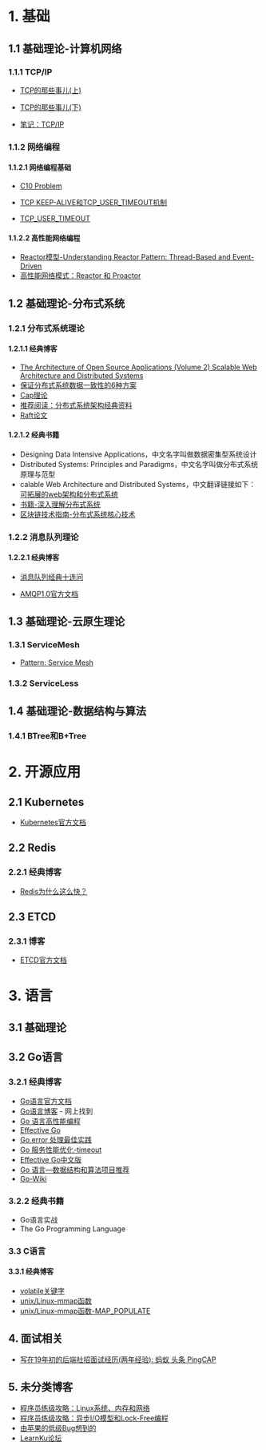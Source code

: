# 1. 基础
## 1.1 基础理论-计算机网络
### 1.1.1 TCP/IP
- [TCP的那些事儿(上)](https://coolshell.cn/articles/11564.html) 

- [TCP的那些事儿(下)](https://coolshell.cn/articles/11609.html)

- [笔记：TCP/IP](https://github.com/zhan81776075/Learning/blob/main/%E8%AE%A1%E7%AE%97%E6%9C%BA%E5%9F%BA%E7%A1%80/%E8%AE%A1%E7%AE%97%E6%9C%BA%E7%BD%91%E7%BB%9C/tcpip.md)

### 1.1.2 网络编程
#### 1.1.2.1 网络编程基础
- [C10 Problem](https://en.wikipedia.org/wiki/C10k_problem)

- [TCP KEEP-ALIVE和TCP_USER_TIMEOUT机制](https://blog.csdn.net/u014436243/article/details/116856572)

- [TCP_USER_TIMEOUT](https://xujianhai.fun/posts/tcp_user_timeout/)

#### 1.1.2.2 高性能网络编程
- [Reactor模型-Understanding Reactor Pattern: Thread-Based and Event-Driven](https://dzone.com/articles/understanding-reactor-pattern-thread-based-and-eve)
- [高性能网络模式：Reactor 和 Proactor](https://www.xiaolincoding.com/os/8_network_system/reactor.html#%E6%BC%94%E8%BF%9B)

## 1.2 基础理论-分布式系统
### 1.2.1 分布式系统理论
#### 1.2.1.1 经典博客
- [The Architecture of Open Source Applications (Volume 2) Scalable Web Architecture and Distributed Systems](https://aosabook.org/en/v2/distsys.html)
- [保证分布式系统数据一致性的6种方案](https://cloud.tencent.com/developer/article/1041507)
- [Cap理论](https://cloud.tencent.com/developer/article/1860632)
- [推荐阅读：分布式系统架构经典资料](https://time.geekbang.org/column/article/2080)
- [Raft论文](https://github.com/maemual/raft-zh_cn/blob/master/raft-zh_cn.md)

#### 1.2.1.2 经典书籍
- Designing Data Intensive Applications，中文名字叫做数据密集型系统设计
- Distributed Systems: Principles and Paradigms，中文名字叫做分布式系统原理与范型
- calable Web Architecture and Distributed Systems，中文翻译链接如下：[可拓展的web架构和分布式系统](http://nettee.github.io/posts/2016/Scalable-Web-Architecture-and-Distributed-Systems/)
- [书籍-深入理解分布式系统](https://github.com/zhan81776075/Learning/tree/main/%E5%88%86%E5%B8%83%E5%BC%8F%E7%B3%BB%E7%BB%9F/%E5%88%86%E5%B8%83%E5%BC%8F%E7%B3%BB%E7%BB%9F%E7%90%86%E8%AE%BA)
- [区块链技术指南-分布式系统核心技术](https://yeasy.gitbook.io/blockchain_guide/04_distributed_system/bft)

### 1.2.2 消息队列理论
####  1.2.2.1 经典博客
- [消息队列经典十连问](https://ost.51cto.com/posts/13284)

- [AMQP1.0官方文档](https://www.amqp.org/specification/1.0/amqp-org-download)

## 1.3 基础理论-云原生理论
### 1.3.1 ServiceMesh
- [Pattern: Service Mesh](https://philcalcado.com/2017/08/03/pattern_service_mesh.html)

### 1.3.2 ServiceLess

## 1.4 基础理论-数据结构与算法
### 1.4.1 BTree和B+Tree
# 2. 开源应用
## 2.1 Kubernetes
- [Kubernetes官方文档](https://kubernetes.io/zh-cn/docs/concepts/overview/working-with-objects/)

## 2.2 Redis
### 2.2.1 经典博客
- [Redis为什么这么快？](https://juejin.cn/post/6978280894704386079)

## 2.3 ETCD
### 2.3.1 博客
- [ETCD官方文档](https://etcd.io/docs/v3.5/demo/)

# 3. 语言
## 3.1 基础理论
## 3.2 Go语言
### 3.2.1 经典博客
- [Go语言官方文档](https://go-zh.org/doc/)
- [Go语言博客](https://www.flysnow.org) - 网上找到
- [Go 语言高性能编程](https://geektutu.com/post/high-performance-go.html)
- [Effective Go](https://go.dev/doc/effective_go#allocation_new)
- [Go error 处理最佳实践](https://mytechshares.com/2021/11/22/go-error-best-practice/)
- [Go 服务性能优化-timeout](https://mp.weixin.qq.com/s/jGGCccMOx4s5asG2IXWNMQ)
- [Effective Go中文版](https://learnku.com/docs/effective-go/2020/introduction/6236)
- [Go 语言—数据结构和算法项目推荐](https://learnku.com/articles/59094)
- [Go-Wiki](https://go.dev/wiki/)
### 3.2.2 经典书籍
- Go语言实战
- The Go Programming Language

### 3.3 C语言
#### 3.3.1 经典博客
- [volatile关键字](https://www.cnblogs.com/yc_sunniwell/archive/2010/07/14/1777432.html)
- [unix/Linux-mmap函数](https://cloud.tencent.com/developer/article/1797000)
- [unix/Linux-mmap函数-MAP_POPULATE](https://blog.yufeng.info/archives/2481)

## 4. 面试相关
- [写在19年初的后端社招面试经历(两年经验): 蚂蚁 头条 PingCAP](https://github.com/aylei/interview)

## 5. 未分类博客
- [程序员练级攻略：Linux系统、内存和网络](https://time.geekbang.org/column/article/9759)
- [程序员练级攻略：异步I/O模型和Lock-Free编程](https://time.geekbang.org/column/article/9851)
- [由苹果的低级Bug想到的](https://coolshell.cn/articles/11112.html)
- [LearnKu论坛](https://learnku.com)
